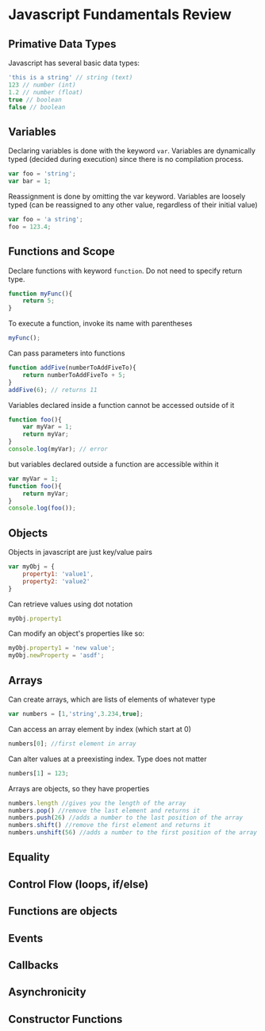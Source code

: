 # Javascript Fundamentals Review

## Primative Data Types

Javascript has several basic data types:

```javascript
'this is a string' // string (text)
123 // number (int)
1.2 // number (float)
true // boolean
false // boolean
```

## Variables

Declaring variables is done with the keyword `var`.  Variables are dynamically typed (decided during execution) since there is no compilation process.

```javascript
var foo = 'string';
var bar = 1;
```

Reassignment is done by omitting the var keyword.  Variables are loosely typed (can be reassigned to any other value, regardless of their initial value)

```javascript
var foo = 'a string';
foo = 123.4;
```

## Functions and Scope

Declare functions with keyword `function`.  Do not need to specify return type.

```javascript
function myFunc(){
	return 5;
}
```

To execute a function, invoke its name with parentheses

```javascript
myFunc();
```

Can pass parameters into functions

```javascript
function addFive(numberToAddFiveTo){
	return numberToAddFiveTo + 5;
}
addFive(6); // returns 11
```

Variables declared inside a function cannot be accessed outside of it

```javascript
function foo(){
	var myVar = 1;
	return myVar;
}
console.log(myVar); // error
```

but variables declared outside a function are accessible within it

```javascript
var myVar = 1;
function foo(){
	return myVar;
}
console.log(foo());
```

## Objects

Objects in javascript are just key/value pairs

```javascript
var myObj = {
	property1: 'value1',
	property2: 'value2'
}
```

Can retrieve values using dot notation

```javascript
myObj.property1
```

Can modify an object's properties like so:

```javascript
myObj.property1 = 'new value';
myObj.newProperty = 'asdf';
```

## Arrays

Can create arrays, which are lists of elements of whatever type

```javascript
var numbers = [1,'string',3.234,true];
```

Can access an array element by index (which start at 0)

```javascript
numbers[0]; //first element in array
```

Can alter values at a preexisting index.  Type does not matter

```javascript
numbers[1] = 123;
```

Arrays are objects, so they have properties

```javascript
numbers.length //gives you the length of the array
numbers.pop() //remove the last element and returns it
numbers.push(26) //adds a number to the last position of the array
numbers.shift() //remove the first element and returns it
numbers.unshift(56) //adds a number to the first position of the array and pushes everything down
```

## Equality
## Control Flow (loops, if/else)
## Functions are objects
## Events
## Callbacks
## Asynchronicity
## Constructor Functions

